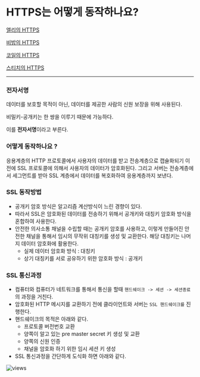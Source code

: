# HTTPS는 어떻게 동작하나요?

[엘리의 HTTPS](elly-https.md)

[비밥의 HTTPS](bebop.md)

[코일의 HTTPS](coyle.md)

[스티치의 HTTPS](stitch.md)

---

### 전자서명

데이터를 보호할 목적이 아닌, 데이터를 제공한 사람의 신원 보장을 위해 사용된다. 

비밀키-공개키는 한 쌍을 이루기 때문에 가능하다. 

이를 **전자서명**이라고 부른다.

### 어떻게 동작하나요 ?

응용계층의 HTTP 프로토콜에서 사용자의 데이터를 받고 전송계층으로 캡슐화되기 이전에 SSL 프로토콜에 의해서 사용자의 데이터가 암호화된다. 그리고 서버는 전송계층에서 세그먼트를 받아 SSL 계층에서 데이터를 복호화하여 응용계층까지 보낸다.

### SSL 동작방법

- 공개키 암호 방식은 알고리즘 계산방식이 느린 경향이 있다.
- 따라서 SSL은 암호화된 데이터를 전송하기 위해서 공개키와 대칭키 암호화 방식을 혼합하여 사용한다.
- 안전한 의사소통 채널을 수립할 때는 공개키 암호를 사용하고, 이렇게 만들어진 안전한 채널을 통해서 임시의 무작위 대칭키를 생성 및 교환한다. 해당 대칭키는 나머지 데이터 암호화에 활용한다.
  - 실제 데이터 암호화 방식 : 대칭키
  - 상기 대칭키를 서로 공유하기 위한 암호화 방식 : 공개키

### SSL 통신과정

- 컴퓨터와 컴퓨터가 네트워크를 통해서 통신을 할때 `핸드쉐이크 -> 세션 -> 세션종료` 의 과정을 거친다.
- 암호화된 HTTP 메시지를 교환하기 전에 클라이언트와 서버는 `SSL 핸드쉐이크를` 진행한다.
- 핸드쉐이크의 목적은 아래와 같다.
  - 프로토콜 버전번호 교환
  - 양쪽이 알고 있는 pre master secret 키 생성 및 교환
  - 양쪽의 신원 인증
  - 채널을 암호화 하기 위한 임시 세션 키 생성
- SSL 통신과정을 간단하게 도식화 하면 아래와 같다.

![views](https://i.imgur.com/YIfy1wK.png)

